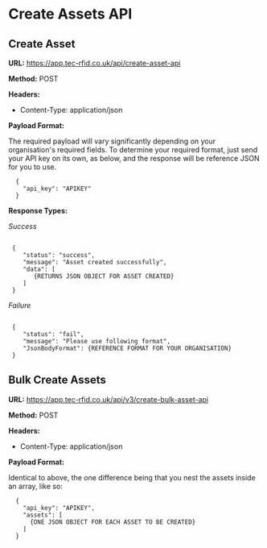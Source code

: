# Create Assets API

## Create Asset

**URL:** https://app.tec-rfid.co.uk/api/create-asset-api

**Method:** POST

**Headers:** 
 - Content-Type: application/json

**Payload Format:**

The required payload will vary significantly depending on your organisation's required fields. To determine your required format, just send your API key on its own, as below, and the response will be reference JSON for you to use. 

```
  {
    "api_key": "APIKEY"
  }
```

**Response Types:**

*Success*

```

 {
    "status": "success",
    "message": "Asset created successfully",
    "data": [
       {RETURNS JSON OBJECT FOR ASSET CREATED}
    ]
 }

```

*Failure*

```

 {
    "status": "fail",
    "message": "Please use following format",
    "JsonBodyFormat": {REFERENCE FORMAT FOR YOUR ORGANISATION}
 }

```

## Bulk Create Assets

**URL:** https://app.tec-rfid.co.uk/api/v3/create-bulk-asset-api

**Method:** POST

**Headers:** 
 - Content-Type: application/json

**Payload Format:**

Identical to above, the one difference being that you nest the assets inside an array, like so: 

```
  {
    "api_key": "APIKEY",
    "assets": [
      {ONE JSON OBJECT FOR EACH ASSET TO BE CREATED}
    ]
  }
```
